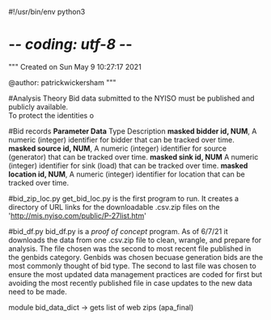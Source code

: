 #!/usr/bin/env python3
# -*- coding: utf-8 -*-
"""
Created on Sun May  9 10:27:17 2021

@author: patrickwickersham
"""

#Analysis Theory
Bid data submitted to the NYISO must be published and publicly available.  
To protect the identities o

#Bid records
**Parameter Data**
Type Description
**masked bidder id, NUM**, A numeric (integer) identifier for bidder that can 
be tracked over time.
**masked source id, NUM**, A numeric (integer) identifier for source 
(generator) that can be tracked over time.
**masked sink id, NUM** A numeric (integer) identifier for sink (load) that 
can be tracked over time.
**masked location id, NUM**, A numeric (integer) identifier for location that 
can be tracked over time. 



#bid_zip_loc.py
get_bid_loc.py is the first program to run. It creates a directory of URL links for 
the downloadable .csv.zip files on the 
'http://mis.nyiso.com/public/P-27list.htm'

#bid_df.py
bid_df.py is a *proof of concept* program.  As of 6/7/21 it downloads the data 
from one .csv.zip file to clean, wrangle, and prepare for
analysis. The file chosen was the second to most recent file published in the 
genbids category.  Genbids was chosen becuase generation bids are the most 
commonly thought of bid type. The second to last file was chosen to ensure 
the most updated data management practices are coded for first but avoiding 
the most recently published file in case updates to the new data need to be 
made.

module bid_data_dict
-> gets list of web zips  (apa_final)
